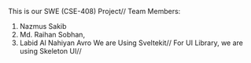 This is our SWE (CSE-408) Project//
Team Members: 
1. Nazmus Sakib
2. Md. Raihan Sobhan, 
3. Labid Al Nahiyan Avro
We are Using Sveltekit//
For UI Library, we are using Skeleton UI//
